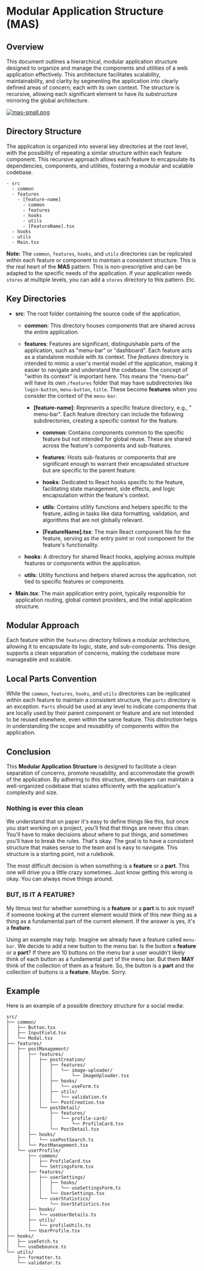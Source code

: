 # Modular Application Structure (MAS)

## Overview

This document outlines a hierarchical, modular application structure designed to
organize and manage the components and utilities of a web application
effectively. This architecture facilitates scalability, maintainability, and
clarity by segmenting the application into clearly defined areas of concern,
each with its own context. The structure is recursive, allowing each significant
element to have its substructure mirroring the global architecture.

[![mas-small.png](assets/mas-small.png)](assets/mas.png)

## Directory Structure

The application is organized into several key directories at the root level,
with the possibility of repeating a similar structure within each feature
component. This recursive approach allows each feature to encapsulate its
dependencies, components, and utilities, fostering a modular and scalable
codebase.

```
- src
  - common
  - features
    - [feature-name]
      - common
      - features
      - hooks
      - utils
      - [FeatureName].tsx
  - hooks
  - utils
  - Main.tsx
```

**Note:** The `common`, `features`, `hooks`, and `utils` directories can be
replicated within each feature or component to maintain a consistent structure.
This is the real heart of the **MAS** pattern. This is non-prescriptive and can be
adapted to the specific needs of the application. If your application needs `stores`
at multiple levels, you can add a `stores` directory to this pattern. Etc.


## Key Directories

- **src**: The root folder containing the source code of the application.

    - **common**: This directory houses components  that are shared across 
      the entire application.

    - **features**: Features are significant, distinguishable parts of the
      application, such as "menu-bar" or "dashboard". Each feature acts as a
      standalone module with its context. The _features_ directory is intended to 
      mimic a user's mental model of the application, making it easier to navigate
      and understand the codebase. The concept of "within its context" is important
      here. This means the "menu-bar" will have its own `/features` folder that may have
      subdirectories like `login-button`, `menu-button`, `title`. These become **features**
      when you consider the context of the `menu-bar`.

        - **[feature-name]**: Represents a specific feature directory, e.g., "
          menu-bar". Each feature directory can include the following
          subdirectories, creating a specific context for the feature.

            - **common**: Contains components common to the
              specific feature but not intended for global reuse. These are
              shared across the feature's components and sub-features.

            - **features**: Hosts sub-features or components that are
              significant enough to warrant their encapsulated structure but are
              specific to the parent feature.

            - **hooks**: Dedicated to React hooks specific to the feature,
              facilitating state management, side effects, and logic
              encapsulation within the feature's context.

            - **utils**: Contains utility functions and helpers specific to the
              feature, aiding in tasks like data formatting, validation, and
              algorithms that are not globally relevant.

            - **[FeatureName].tsx**: The main React component file for the
              feature, serving as the entry point or root component for the
              feature's functionality.

    - **hooks**: A directory for shared React hooks, applying across
      multiple features or components within the application.

    - **utils**: Utility functions and helpers shared across the
      application, not tied to specific features or components.

- **Main.tsx**: The main application entry point, typically responsible for
  application routing, global context providers, and the initial application
  structure.

## Modular Approach

Each feature within the `features` directory follows a modular architecture,
allowing it to encapsulate its logic, state, and sub-components. This design
supports a clean separation of concerns, making the codebase more manageable and
scalable.

## Local Parts Convention

While the `common`, `features`, `hooks`, and `utils` directories can be
replicated within each feature to maintain a consistent structure, the `parts`
directory is an exception. `Parts` should be used at any level to indicate
components that are locally used by their parent component or feature and are
not intended to be reused elsewhere, even within the same feature. This
distinction helps in understanding the scope and reusability of components
within the application.

## Conclusion

This **Modular Application Structure** is designed to facilitate a clean separation of
concerns, promote reusability, and accommodate the growth of the application. By
adhering to this structure, developers can maintain a well-organized codebase
that scales efficiently with the application's complexity and size.

### Nothing is ever this clean

We understand that on paper it's easy to define things like this, but once you start
working on a project, you'll find that things are never this clean. You'll have to
make decisions about where to put things, and sometimes you'll have to break the
rules. That's okay. The goal is to have a consistent structure that makes sense to
the team and is easy to navigate. This structure is a starting point, not a rulebook.

The most difficult decision is when something is a **feature** or a **part**. This 
one will drive you a little crazy sometimes. Just know getting this wrong is okay. You
can always move things around. 

### BUT, IS IT A FEATURE?

My litmus test for whether something is a **feature** or a **part** is to ask
myself if someone looking at the current element would think of this new thing as a
thing as a fundamental part of the current element. If the answer is yes, it's a
**feature**. 

Using an example may help. Imagine we already have a feature called `menu-bar`. We
decide to add a new button to the menu bar. Is the button a **feature** or a
**part**? If there are 10 buttons on the menu bar a user wouldn't likely think
of each button as a fundamental part of the menu bar. But them **MAY** think of the 
collection of them as a feature. So, the button is a **part** and the collection
of buttons is a **feature**. Maybe. Sorry.


## Example

Here is an example of a possible directory structure for a social media:


```
src/
├── common/
│   ├── Button.tsx
│   ├── InputField.tsx
│   └── Modal.tsx
├── features/
│   ├── postManagement/
│   │   ├── features/
│   │   │   ├── postCreation/
│   │   │   │   ├── features/
│   │   │   │   │   └── image-uploader/
│   │   │   │   │       └── ImageUploader.tsx
│   │   │   │   ├── hooks/
│   │   │   │   │   └── useForm.ts
│   │   │   │   ├── utils/
│   │   │   │   │   └── validation.ts
│   │   │   │   └── PostCreation.tsx
│   │   │   └── postDetail/
│   │   │       ├── features/
│   │   │       │   └── profile-card/
│   │   │       │       └── ProfileCard.tsx
│   │   │       └── PostDetail.tsx
│   │   ├── hooks/
│   │   │   └── usePostSearch.ts
│   │   └── PostManagement.tsx
│   └── userProfile/
│       ├── common/
│       │   ├── ProfileCard.tsx
│       │   └── SettingsForm.tsx
│       ├── features/
│       │   ├── userSettings/
│       │   │   ├── hooks/
│       │   │   │   └── useSettingsForm.ts
│       │   │   └── UserSettings.tsx
│       │   └── userStatistics/
│       │       └── UserStatistics.tsx
│       ├── hooks/
│       │   └── useUserDetails.ts
│       ├── utils/
│       │   └── profileUtils.ts
│       └── UserProfile.tsx
├── hooks/
│   ├── useFetch.ts
│   └── useDebounce.ts
└── utils/
    ├── formatter.ts
    └── validator.ts
```